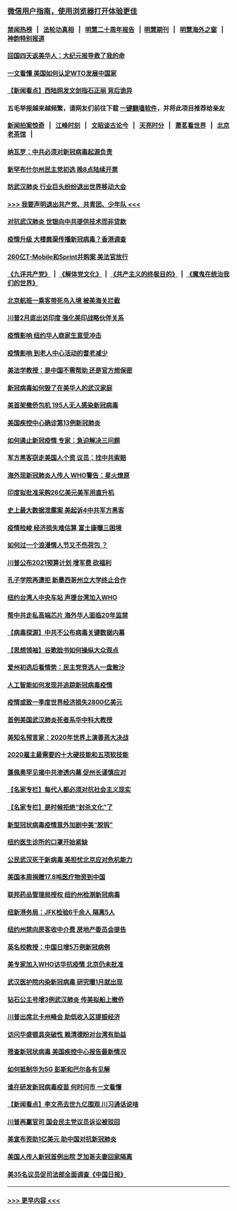 ### [微信用户指南，使用浏览器打开体验更佳](https://github.com/gfw-breaker/banned-news1/blob/master/indexes/wechat-guide.md?t=0)
#### [禁闻热榜](热点新闻.md?t=0)  &nbsp;&nbsp;|&nbsp;&nbsp; [法轮功真相](https://github.com/gfw-breaker/truth/blob/master/README.md?t=0) &nbsp;&nbsp;|&nbsp;&nbsp; [明慧二十周年报告](https://github.com/gfw-breaker/mh-reports/blob/master/README.md?t=0) &nbsp;&nbsp;|&nbsp;&nbsp;[明慧期刊](https://github.com/gfw-breaker/mh-qikan) &nbsp;&nbsp;|&nbsp;&nbsp; [明慧海外之窗](https://github.com/gfw-breaker/mh-news/blob/master/README.md?t=0) &nbsp;&nbsp;|&nbsp;&nbsp; [神韵特别报道](https://github.com/gfw-breaker/mh-news/blob/master/shenyun.md?t=0)
#### [回国四天返美华人：大纪元报导救了我的命](../pages/nsc412/n11862181.md?t=02120822) 
#### [一文看懂 美国如何认定WTO发展中国家](../pages/nsc412/n11862051.md?t=02120822) 
#### [【新闻看点】西陆网发文剑指石正丽 背后诡异](../pages/nsc412/n11861792.md?t=02120822) 
#### 五毛举报越来越频繁，请网友们前往下载 [一键翻墙软件](https://github.com/gfw-breaker/ssr-accounts)，并将此项目推荐给亲友
#### [新闻拍案惊奇](https://github.com/gfw-breaker/banned-news1/blob/master/pages/link4.md) &nbsp;&nbsp;|&nbsp;&nbsp; [江峰时刻](https://github.com/gfw-breaker/banned-news1/blob/master/pages/link4.md) &nbsp;&nbsp;|&nbsp;&nbsp; [文昭谈古论今](https://github.com/gfw-breaker/banned-news1/blob/master/pages/link4.md) &nbsp;&nbsp;|&nbsp;&nbsp; [天亮时分](https://github.com/gfw-breaker/banned-news1/blob/master/pages/link4.md) &nbsp;&nbsp;|&nbsp;&nbsp; [萧茗看世界](https://github.com/gfw-breaker/banned-news1/blob/master/pages/link4.md) &nbsp;&nbsp;|&nbsp;&nbsp; [北京老茶馆](https://github.com/gfw-breaker/banned-news1/blob/master/pages/link4.md) &nbsp;&nbsp;|&nbsp;&nbsp; 
#### [纳瓦罗：中共必须对新冠病毒起源负责](../pages/nsc412/n11861810.md?t=02120822) 
#### [新罕布什尔州民主党初选 晚8点陆续开票](../pages/nsc412/n11861872.md?t=02120822) 
#### [防武汉肺炎 行业巨头纷纷退出世界移动大会](../pages/nsc412/n11861795.md?t=02120822) 
#### [>>> 我要声明退出共产党、共青团、少年队 <<<](https://github.com/begood0513/goodnews/blob/master/quit/letter.md) 
#### [对抗武汉肺炎 世银向中共提供技术而非贷款](../pages/nsc412/n11861652.md?t=02120822) 
#### [疫情升级 大楼粪渠传播新冠病毒？香港调查](../pages/nsc412/n11861556.md?t=02120822) 
#### [260亿T-Mobile和Sprint并购案 美法官放行](../pages/nsc412/n11861511.md?t=02120822) 
#### [《九评共产党》](https://github.com/begood0513/9ping.md/blob/master/README.md) &nbsp;|&nbsp; [《解体党文化》](../../../../jtdwh.md/blob/master/README.md)  &nbsp;|&nbsp; [《共产主义的终极目的》](../../../../gczydzjmd.md/blob/master/README.md) &nbsp;|&nbsp; [《魔鬼在统治我们的世界》](../../../../mgztzwmdsj.md/blob/master/README.md) 
#### [北京航班一乘客带死鸟入境 被美海关拦截](../pages/nsc412/n11861317.md?t=02120822) 
#### [川普2月底出访印度 强化美印战略伙伴关系](../pages/nsc412/n11860557.md?t=02120822) 
#### [疫情影响  纽约华人商家生意受冲击](../pages/nsc412/n11860284.md?t=02120822) 
#### [疫情影响  到老人中心活动的耆老减少](../pages/nsc412/n11860199.md?t=02120822) 
#### [美法学教授：是中国不需帮助 还是官方想保密](../pages/nsc412/n11859492.md?t=02120822) 
#### [新冠病毒如何毁了在美华人的武汉家庭](../pages/nsc412/n11859524.md?t=02120822) 
#### [美首架撤侨包机 195人无人感染新冠病毒](../pages/nsc412/n11859908.md?t=02120822) 
#### [美国疾控中心确诊第13例新冠肺炎](../pages/nsc412/n11859966.md?t=02120822) 
#### [如何遏止新冠疫情 专家：急迫解决三问题](../pages/nsc412/n11859685.md?t=02120822) 
#### [军方黑客窃走美国人个资 议员：找中共索赔](../pages/nsc412/n11859371.md?t=02120822) 
#### [海外现新冠肺炎人传人 WHO警告：星火燎原](../pages/nsc412/n11859252.md?t=02120822) 
#### [印度拟批准采购26亿美元美军用直升机](../pages/nsc412/n11859143.md?t=02120822) 
#### [史上最大数据泄露案 美起诉4中共军方黑客](../pages/nsc412/n11859115.md?t=02120822) 
#### [疫情险峻 经济损失难估算 富士康曝三困境](../pages/nsc412/n11859120.md?t=02120822) 
#### [如何过一个浪漫情人节又不伤荷包 ？](../pages/nsc412/n11858969.md?t=02120822) 
#### [川普公布2021预算计划 增军费 砍福利](../pages/nsc412/n11859012.md?t=02120822) 
#### [孔子学院再遭拒 新墨西哥州立大学终止合作](../pages/nsc412/n11858661.md?t=02120822) 
#### [纽约台湾人中央车站  声援台湾加入WHO](../pages/nsc412/n11857757.md?t=02120822) 
#### [帮中共走私高端芯片 海外华人面临20年监禁](../pages/nsc412/n11855016.md?t=02120822) 
#### [【病毒探源】中共不公布病毒关键数据内幕](../pages/nsc412/n11856584.md?t=02120822) 
#### [【思想领袖】谷歌脸书如何操纵大众观点](../pages/nsc412/n11680874.md?t=02120822) 
#### [爱州初选后看情势：民主党竞选人一盘散沙](../pages/nsc412/n11856557.md?t=02120822) 
#### [人工智能如何发现并追踪新冠病毒疫情](../pages/nsc412/n11856398.md?t=02120822) 
#### [疫情或致一季度世界经济损失2800亿美元](../pages/nsc412/n11855639.md?t=02120822) 
#### [首例美国武汉肺炎死者系华中科大教授](../pages/nsc412/n11855500.md?t=02120822) 
#### [美知名预言家：2020年世界上演善恶大决战](../pages/nsc412/n11855418.md?t=02120822) 
#### [2020雇主最需要的十大硬技能和五项软技能](../pages/nsc412/n11850953.md?t=02120822) 
#### [蓬佩奥罕见揭中共渗透内幕 促州长谨慎应对](../pages/nsc412/n11854685.md?t=02120822) 
#### [【名家专栏】每代人都必须对抗社会主义现实](../pages/nsc412/n11831412.md?t=02120822) 
#### [【名家专栏】是时候拒绝“封杀文化”了](../pages/nsc412/n11814093.md?t=02120822) 
#### [新型冠状病毒疫情意外加剧中美“脱钩”](../pages/nsc412/n11854475.md?t=02120822) 
#### [纽约医生诊所的口罩开始紧缺](../pages/nsc412/n11853364.md?t=02120822) 
#### [公民武汉死于新病毒 美担忧北京应对危机能力](../pages/nsc412/n11854331.md?t=02120822) 
#### [美国本周捐赠17.8吨医疗物资到中国](../pages/nsc412/n11854269.md?t=02120822) 
#### [联邦药品管理局授权  纽约州检测新冠病毒](../pages/nsc412/n11853371.md?t=02120822) 
#### [纽新港务局：JFK检验6千余人  隔离5人](../pages/nsc412/n11853366.md?t=02120822) 
#### [纽约州禁向房客收中介费  房地产委员会提告](../pages/nsc412/n11853360.md?t=02120822) 
#### [英名校教授：中国日增5万例新冠病例](../pages/nsc412/n11854174.md?t=02120822) 
#### [美专家加入WHO访华抗疫情 北京仍未批准](../pages/nsc412/n11854043.md?t=02120822) 
#### [武汉医护院内染新冠病毒 研究曝1月就出现](../pages/nsc412/n11852928.md?t=02120822) 
#### [钻石公主号增3例武汉肺炎 传美拟船上撤侨](../pages/nsc412/n11853240.md?t=02120822) 
#### [川普出席北卡州峰会 助低收入区提振经济](../pages/nsc412/n11853232.md?t=02120822) 
#### [访问华盛顿具突破性 赖清德盼对台湾有助益](../pages/nsc412/n11853129.md?t=02120822) 
#### [筛查新冠状病毒 美国疾控中心报告最新情况](../pages/nsc412/n11853070.md?t=02120822) 
#### [如何抵制华为5G 彭斯和巴尔各有见解](../pages/nsc412/n11852535.md?t=02120822) 
#### [谁在研发新冠病毒疫苗 何时问市 一文看懂](../pages/nsc412/n11852840.md?t=02120822) 
#### [【新闻看点】李文亮去世九亿围观 川习通话说啥](../pages/nsc412/n11852360.md?t=02120822) 
#### [川普再赢官司 国会民主党议员诉讼被驳回](../pages/nsc412/n11852287.md?t=02120822) 
#### [美宣布资助1亿美元 助中国对抗新冠肺炎](../pages/nsc412/n11852531.md?t=02120822) 
#### [美国人传人新冠首例出院 芝加哥夫妻回家隔离](../pages/nsc412/n11852452.md?t=02120822) 
#### [美35名议员促司法部全面调查《中国日报》](../pages/nsc412/n11852435.md?t=02120822) 

----
#### [ >>> 更早内容 <<< ](../indexes/nsc412-earlier.md)
